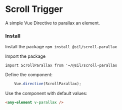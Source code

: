 # Scroll Trigger

A simple Vue Directive to parallax an element. 


### Install

Install the package
`npm install @sil/scroll-parallax`


Import the package

`import ScrollParallax from '~/@sil/scroll-parallax`

Define the component:

```js
	Vue.directive(ScrollParallax);
```

Use the component with default values:

```html
<any-element v-parallax />	
```


